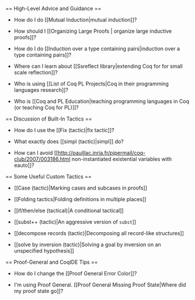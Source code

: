 == High-Level Advice and Guidance ==

* How do I do [[Mutual Induction|mutual induction]]?

* How should I [[Organizing Large Proofs | organize large inductive proofs]]?

* How do I do [[Induction over a type containing pairs|induction over a type containing pairs]]?

* Where can I learn about [[Ssreflect library|extending Coq for for small scale reflection]]?

* Who is using [[List of Coq PL Projects|Coq in their programming languages research]]?

* Who is [[Coq and PL Education|teaching programming languages in Coq (or teaching Coq for PL)]]?


== Discussion of Built-In Tactics ==

* How do I use the [[Fix (tactic)|fix tactic]]?

* What exactly does [[simpl (tactic)|simpl]] do?

* How can I avoid [[http://pauillac.inria.fr/pipermail/coq-club/2007/003186.html non-instantiated existential variables with eauto]]?


== Some Useful Custom Tactics ==

* [[Case (tactic)|Marking cases and subcases in proofs]]

* [[Folding tactics|Folding definitions in multiple places]]

* [[if/then/else (tactical)|A conditional tactical]]

* [[subst++ (tactic)|An aggressive version of <code>subst</code>]]

* [[decompose records (tactic)|Decomposing all record-like structures]]

* [[solve by inversion (tactic)|Solving a goal by inversion on an unspecified hypothesis]]


== Proof-General and CoqIDE Tips ==

* How do I change the [[Proof General Error Color]]?

* I'm using Proof General.  [[Proof General Missing Proof State|Where did my proof state go]]?
